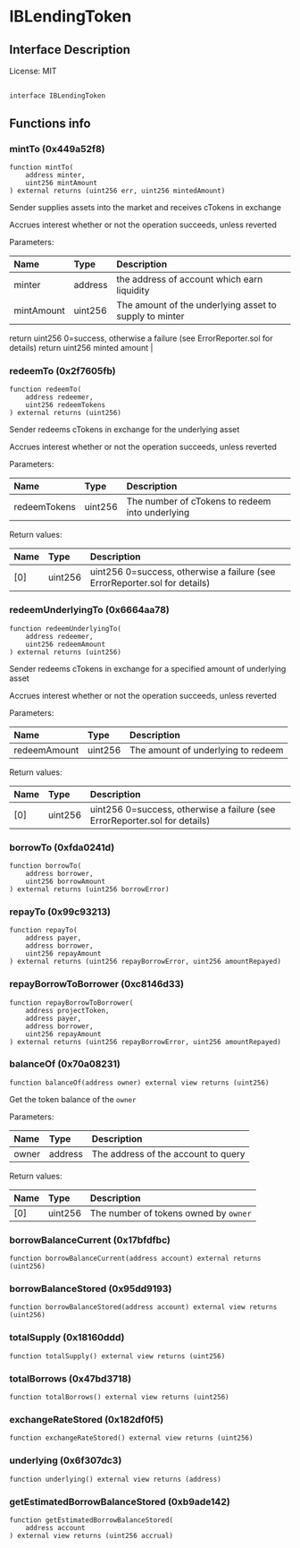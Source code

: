 # IBLendingToken

## Interface Description


License: MIT

## 

```solidity
interface IBLendingToken
```


## Functions info

### mintTo (0x449a52f8)

```solidity
function mintTo(
    address minter,
    uint256 mintAmount
) external returns (uint256 err, uint256 mintedAmount)
```

Sender supplies assets into the market and receives cTokens in exchange

Accrues interest whether or not the operation succeeds, unless reverted


Parameters:

| Name       | Type    | Description                                                                                                                                                             |
| :--------- | :------ | :---------------------------------------------------------------------------------------------------------------------------------------------------------------------- |
| minter     | address | the address of account which earn liquidity                                                                                                                             |
| mintAmount | uint256 | The amount of the underlying asset to supply to minter return uint256 0=success, otherwise a failure (see ErrorReporter.sol for details) return uint256 minted amount |

### redeemTo (0x2f7605fb)

```solidity
function redeemTo(
    address redeemer,
    uint256 redeemTokens
) external returns (uint256)
```

Sender redeems cTokens in exchange for the underlying asset

Accrues interest whether or not the operation succeeds, unless reverted


Parameters:

| Name         | Type    | Description                                       |
| :----------- | :------ | :------------------------------------------------ |
| redeemTokens | uint256 | The number of cTokens to redeem into underlying   |


Return values:

| Name | Type    | Description                                                                |
| :--- | :------ | :------------------------------------------------------------------------- |
| [0]  | uint256 | uint256 0=success, otherwise a failure (see ErrorReporter.sol for details) |

### redeemUnderlyingTo (0x6664aa78)

```solidity
function redeemUnderlyingTo(
    address redeemer,
    uint256 redeemAmount
) external returns (uint256)
```

Sender redeems cTokens in exchange for a specified amount of underlying asset

Accrues interest whether or not the operation succeeds, unless reverted


Parameters:

| Name         | Type    | Description                          |
| :----------- | :------ | :----------------------------------- |
| redeemAmount | uint256 | The amount of underlying to redeem   |


Return values:

| Name | Type    | Description                                                                |
| :--- | :------ | :------------------------------------------------------------------------- |
| [0]  | uint256 | uint256 0=success, otherwise a failure (see ErrorReporter.sol for details) |

### borrowTo (0xfda0241d)

```solidity
function borrowTo(
    address borrower,
    uint256 borrowAmount
) external returns (uint256 borrowError)
```


### repayTo (0x99c93213)

```solidity
function repayTo(
    address payer,
    address borrower,
    uint256 repayAmount
) external returns (uint256 repayBorrowError, uint256 amountRepayed)
```


### repayBorrowToBorrower (0xc8146d33)

```solidity
function repayBorrowToBorrower(
    address projectToken,
    address payer,
    address borrower,
    uint256 repayAmount
) external returns (uint256 repayBorrowError, uint256 amountRepayed)
```


### balanceOf (0x70a08231)

```solidity
function balanceOf(address owner) external view returns (uint256)
```

Get the token balance of the `owner`


Parameters:

| Name  | Type    | Description                           |
| :---- | :------ | :------------------------------------ |
| owner | address | The address of the account to query   |


Return values:

| Name | Type    | Description                           |
| :--- | :------ | :------------------------------------ |
| [0]  | uint256 | The number of tokens owned by `owner` |

### borrowBalanceCurrent (0x17bfdfbc)

```solidity
function borrowBalanceCurrent(address account) external returns (uint256)
```


### borrowBalanceStored (0x95dd9193)

```solidity
function borrowBalanceStored(address account) external view returns (uint256)
```


### totalSupply (0x18160ddd)

```solidity
function totalSupply() external view returns (uint256)
```


### totalBorrows (0x47bd3718)

```solidity
function totalBorrows() external view returns (uint256)
```


### exchangeRateStored (0x182df0f5)

```solidity
function exchangeRateStored() external view returns (uint256)
```


### underlying (0x6f307dc3)

```solidity
function underlying() external view returns (address)
```


### getEstimatedBorrowBalanceStored (0xb9ade142)

```solidity
function getEstimatedBorrowBalanceStored(
    address account
) external view returns (uint256 accrual)
```


